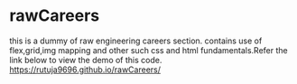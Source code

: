 # rawCareers
this is a dummy of raw engineering careers section. contains use of flex,grid,img mapping and other such css and html fundamentals.Refer the link below to view the demo of this code.
https://rutuja9696.github.io/rawCareers/
